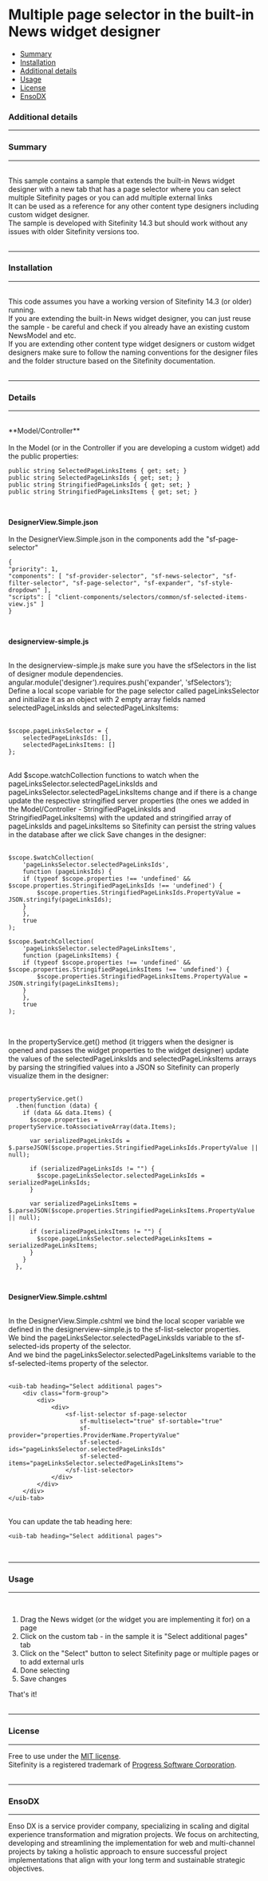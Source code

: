 # Multiple page selector in the built-in News widget designer

- [Summary](#Summary)
- [Installation](#Installation)
- [Additional details](#Details)
- [Usage](#Usage)
- [License](#License)
- [EnsoDX](#EnsoDX)

### Additional details
---
### Summary
---

<br />
This sample contains a sample that extends the built-in News widget designer with a new tab that has a page selector where you can select multiple Sitefinity pages or you can add multiple external links
<br />
It can be used as a reference for any other content type designers including custom widget designer.
<br />
The sample is developed with Sitefinity 14.3 but should work without any issues with older Sitefinity versions too.
<br />
<br />

---
### Installation
---

<br />
This code assumes you have a working version of Sitefinity 14.3 (or older) running.
<br />
If you are extending the built-in News widget designer, you can just reuse the sample - be careful and check if you already have an existing custom NewsModel and etc.
<br />
If you are extending other content type widget designers or custom widget designers make sure to follow the naming conventions for the designer files and the folder structure based on the Sitefinity documentation.
<br />
<br />

---
### Details
---

<br />
**Model/Controller**
<br />
<br />
In the Model (or in the Controller if you are developing a custom widget) add the public properties:

    public string SelectedPageLinksItems { get; set; }
    public string SelectedPageLinksIds { get; set; }
    public string StringifiedPageLinksIds { get; set; }
    public string StringifiedPageLinksItems { get; set; }

<br />

**DesignerView.Simple.json**
<br />
<br />
In the DesignerView.Simple.json in the components add the "sf-page-selector"
<br />

    {
    "priority": 1,
    "components": [ "sf-provider-selector", "sf-news-selector", "sf-filter-selector", "sf-page-selector", "sf-expander", "sf-style-dropdown" ],
    "scripts": [ "client-components/selectors/common/sf-selected-items-view.js" ]
    }

<br />

**designerview-simple.js**

<br />
In the designerview-simple.js make sure you have the sfSelectors in the list of designer module dependencies.
    angular.module('designer').requires.push('expander', 'sfSelectors');
<br />
Define a local scope variable for the page selector called pageLinksSelector and initialize it as an object with 2 empty array fields named selectedPageLinksIds and selectedPageLinksItems:
<br />
<br />

    $scope.pageLinksSelector = {
        selectedPageLinksIds: [],
        selectedPageLinksItems: []
    };

<br />
Add $scope.watchCollection functions to watch when the pageLinksSelector.selectedPageLinksIds and pageLinksSelector.selectedPageLinksItems change and if there is a change update the respective stringified server properties (the ones we added in the Model/Controller - StringifiedPageLinksIds and StringifiedPageLinksItems) with the updated and stringified array of pageLinksIds and pageLinksItems so Sitefinity can persist the string values in the database after we click Save changes in the designer:
<br />
<br />

    $scope.$watchCollection(
        'pageLinksSelector.selectedPageLinksIds',
        function (pageLinksIds) {        
        if (typeof $scope.properties !== 'undefined' && $scope.properties.StringifiedPageLinksIds !== 'undefined') {
            $scope.properties.StringifiedPageLinksIds.PropertyValue = JSON.stringify(pageLinksIds);
        }        
        },
        true
    );

    $scope.$watchCollection(
        'pageLinksSelector.selectedPageLinksItems',
        function (pageLinksItems) {
        if (typeof $scope.properties !== 'undefined' && $scope.properties.StringifiedPageLinksItems !== 'undefined') {
            $scope.properties.StringifiedPageLinksItems.PropertyValue = JSON.stringify(pageLinksItems);
        }
        },
        true
    );

<br />

In the propertyService.get() method (it triggers when the designer is opened and passes the widget properties to the widget designer) update the values of the selectedPageLinksIds and selectedPageLinksItems arrays by parsing the stringified values into a JSON so Sitefinity can properly visualize them in the designer:
<br />
<br />

    propertyService.get()
      .then(function (data) {
        if (data && data.Items) {
          $scope.properties = propertyService.toAssociativeArray(data.Items);

          var serializedPageLinksIds = $.parseJSON($scope.properties.StringifiedPageLinksIds.PropertyValue || null);

          if (serializedPageLinksIds != "") {
            $scope.pageLinksSelector.selectedPageLinksIds = serializedPageLinksIds;
          }

          var serializedPageLinksItems = $.parseJSON($scope.properties.StringifiedPageLinksItems.PropertyValue || null);

          if (serializedPageLinksItems != "") {
            $scope.pageLinksSelector.selectedPageLinksItems = serializedPageLinksItems;
          }
        }
      },

<br />

**DesignerView.Simple.cshtml**

<br />
In the DesignerView.Simple.cshtml we bind the local scoper variable we defined in the designerview-simple.js to the sf-list-selector properties.
<br />
We bind the pageLinksSelector.selectedPageLinksIds variable to the sf-selected-ids property of the selector.
<br />
And we bind the pageLinksSelector.selectedPageLinksItems variable to the sf-selected-items property of the selector.
<br />
<br />


    <uib-tab heading="Select additional pages">
        <div class="form-group">
            <div>
                <div>
                    <sf-list-selector sf-page-selector
                        sf-multiselect="true" sf-sortable="true" 
                        sf-provider="properties.ProviderName.PropertyValue"
                        sf-selected-ids="pageLinksSelector.selectedPageLinksIds" 
                        sf-selected-items="pageLinksSelector.selectedPageLinksItems">
                    </sf-list-selector>
                </div>
            </div>
        </div>
    </uib-tab>

<br />
You can update the tab heading here:

<br />

    <uib-tab heading="Select additional pages">

<br />

---
### Usage
---

<br />

1. Drag the News widget (or the widget you are implementing it for) on a page
2. Click on the custom tab - in the sample it is "Select additional pages" tab
3. Click on the "Select" button to select Sitefinity page or multiple pages or to add external urls
4. Done selecting 
4. Save changes


That's it!
<br />
<br />

---
### License
---

Free to use under the [MIT license](http://opensource.org/licenses/MIT).
<br />
Sitefinity is a registered trademark of [Progress Software Corporation](https://www.progress.com/sitefinity-cms).
<br />
<br />

---
### EnsoDX
---

Enso DX is a service provider company, specializing in scaling and digital experience transformation and migration projects. We focus on architecting, developing and streamlining the implementation for web and multi-channel projects by taking a holistic approach to ensure successful project implementations that align with your long term and sustainable strategic objectives.